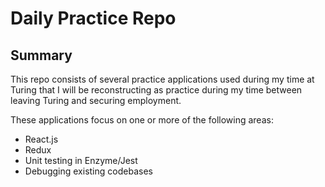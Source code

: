 # Daily Practice Repo

## Summary
This repo consists of several practice applications used during my time at Turing that I will be reconstructing as practice during my time between leaving Turing and securing employment.

These applications focus on one or more of the following areas:

* React.js
* Redux
* Unit testing in Enzyme/Jest
* Debugging existing codebases
